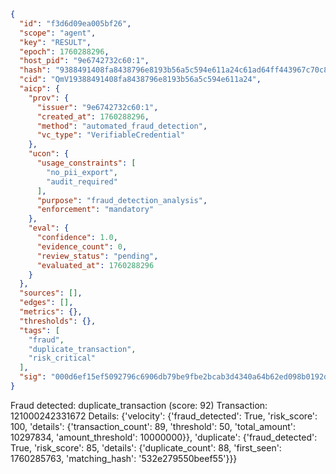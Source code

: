 ```json
{
  "id": "f3d6d09ea005bf26",
  "scope": "agent",
  "key": "RESULT",
  "epoch": 1760288296,
  "host_pid": "9e6742732c60:1",
  "hash": "9388491408fa8438796e8193b56a5c594e611a24c61ad64ff443967c70c849a2",
  "cid": "QmV19388491408fa8438796e8193b56a5c594e611a24",
  "aicp": {
    "prov": {
      "issuer": "9e6742732c60:1",
      "created_at": 1760288296,
      "method": "automated_fraud_detection",
      "vc_type": "VerifiableCredential"
    },
    "ucon": {
      "usage_constraints": [
        "no_pii_export",
        "audit_required"
      ],
      "purpose": "fraud_detection_analysis",
      "enforcement": "mandatory"
    },
    "eval": {
      "confidence": 1.0,
      "evidence_count": 0,
      "review_status": "pending",
      "evaluated_at": 1760288296
    }
  },
  "sources": [],
  "edges": [],
  "metrics": {},
  "thresholds": {},
  "tags": [
    "fraud",
    "duplicate_transaction",
    "risk_critical"
  ],
  "sig": "000d6ef15ef5092796c6906db79be9fbe2bcab3d4340a64b62ed098b0192db17"
}
```

Fraud detected: duplicate_transaction (score: 92)
Transaction: 121000242331672
Details: {'velocity': {'fraud_detected': True, 'risk_score': 100, 'details': {'transaction_count': 89, 'threshold': 50, 'total_amount': 10297834, 'amount_threshold': 10000000}}, 'duplicate': {'fraud_detected': True, 'risk_score': 85, 'details': {'duplicate_count': 88, 'first_seen': 1760285763, 'matching_hash': '532e279550beef55'}}}